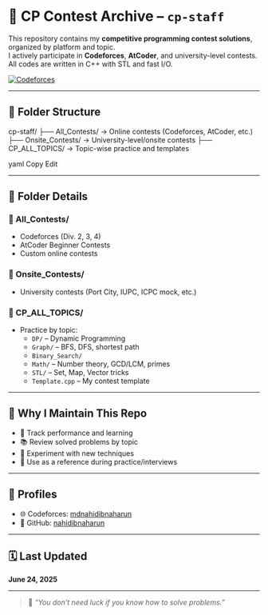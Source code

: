 # 🏹 CP Contest Archive – `cp-staff`

This repository contains my **competitive programming contest solutions**, organized by platform and topic.  
I actively participate in **Codeforces**, **AtCoder**, and university-level contests.  
All codes are written in C++ with STL and fast I/O.

[![Codeforces](https://img.shields.io/badge/Codeforces-mdnahidibnaharun-blue?style=flat-square&logo=codeforces)](https://codeforces.com/profile/mdnahidibnaharun)

---

## 📁 Folder Structure

cp-staff/
├── All_Contests/ → Online contests (Codeforces, AtCoder, etc.)
├── Onsite_Contests/ → University-level/onsite contests
├── CP_ALL_TOPICS/ → Topic-wise practice and templates

yaml
Copy
Edit

---

## 🧩 Folder Details

### 🔹 All_Contests/
- Codeforces (Div. 2, 3, 4)
- AtCoder Beginner Contests
- Custom online contests

### 🔹 Onsite_Contests/
- University contests (Port City, IUPC, ICPC mock, etc.)

### 🔹 CP_ALL_TOPICS/
- Practice by topic:
  - `DP/` – Dynamic Programming
  - `Graph/` – BFS, DFS, shortest path
  - `Binary_Search/`
  - `Math/` – Number theory, GCD/LCM, primes
  - `STL/` – Set, Map, Vector tricks
  - `Template.cpp` – My contest template

---

## 🧠 Why I Maintain This Repo

- 🔁 Track performance and learning
- 📚 Review solved problems by topic
- 🧪 Experiment with new techniques
- 🧭 Use as a reference during practice/interviews

---

## 🔗 Profiles

- 🌐 Codeforces: [mdnahidibnaharun](https://codeforces.com/profile/mdnahidibnaharun)
- 🧠 GitHub: [nahidibnaharun](https://github.com/nahidibnaharun)

---

## 🗓️ Last Updated

**June 24, 2025**

---

> 💬 _“You don’t need luck if you know how to solve problems.”_  
